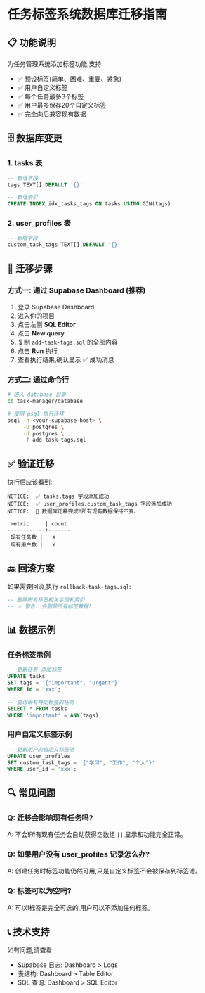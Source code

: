 # 任务标签系统数据库迁移指南

## 📋 功能说明

为任务管理系统添加标签功能,支持:
- ✅ 预设标签(简单、困难、重要、紧急)
- ✅ 用户自定义标签
- ✅ 每个任务最多3个标签
- ✅ 用户最多保存20个自定义标签
- ✅ 完全向后兼容现有数据

## 🗄️ 数据库变更

### 1. tasks 表
```sql
-- 新增字段
tags TEXT[] DEFAULT '{}'

-- 新增索引
CREATE INDEX idx_tasks_tags ON tasks USING GIN(tags)
```

### 2. user_profiles 表
```sql
-- 新增字段
custom_task_tags TEXT[] DEFAULT '{}'
```

## 📝 迁移步骤

### 方式一: 通过 Supabase Dashboard (推荐)

1. 登录 Supabase Dashboard
2. 进入你的项目
3. 点击左侧 **SQL Editor**
4. 点击 **New query**
5. 复制 `add-task-tags.sql` 的全部内容
6. 点击 **Run** 执行
7. 查看执行结果,确认显示 ✅ 成功消息

### 方式二: 通过命令行

```bash
# 进入 database 目录
cd task-manager/database

# 使用 psql 执行迁移
psql -h <your-supabase-host> \
     -U postgres \
     -d postgres \
     -f add-task-tags.sql
```

## ✅ 验证迁移

执行后应该看到:

```
NOTICE:  ✅ tasks.tags 字段添加成功
NOTICE:  ✅ user_profiles.custom_task_tags 字段添加成功
NOTICE:  🎉 数据库迁移完成!所有现有数据保持不变。

 metric     | count
------------+-------
 现有任务数 |   X
 现有用户数 |   Y
```

## 🔙 回滚方案

如果需要回滚,执行 `rollback-task-tags.sql`:

```sql
-- 删除所有标签相关字段和索引
-- ⚠️ 警告: 会删除所有标签数据!
```

## 📊 数据示例

### 任务标签示例
```sql
-- 更新任务,添加标签
UPDATE tasks 
SET tags = '{"important", "urgent"}' 
WHERE id = 'xxx';

-- 查询带有特定标签的任务
SELECT * FROM tasks 
WHERE 'important' = ANY(tags);
```

### 用户自定义标签示例
```sql
-- 更新用户的自定义标签池
UPDATE user_profiles 
SET custom_task_tags = '{"学习", "工作", "个人"}' 
WHERE user_id = 'xxx';
```

## 🔍 常见问题

### Q: 迁移会影响现有任务吗?
A: 不会!所有现有任务会自动获得空数组 `[]`,显示和功能完全正常。

### Q: 如果用户没有 user_profiles 记录怎么办?
A: 创建任务时标签功能仍然可用,只是自定义标签不会被保存到标签池。

### Q: 标签可以为空吗?
A: 可以!标签是完全可选的,用户可以不添加任何标签。

## 📞 技术支持

如有问题,请查看:
- Supabase 日志: Dashboard > Logs
- 表结构: Dashboard > Table Editor
- SQL 查询: Dashboard > SQL Editor

